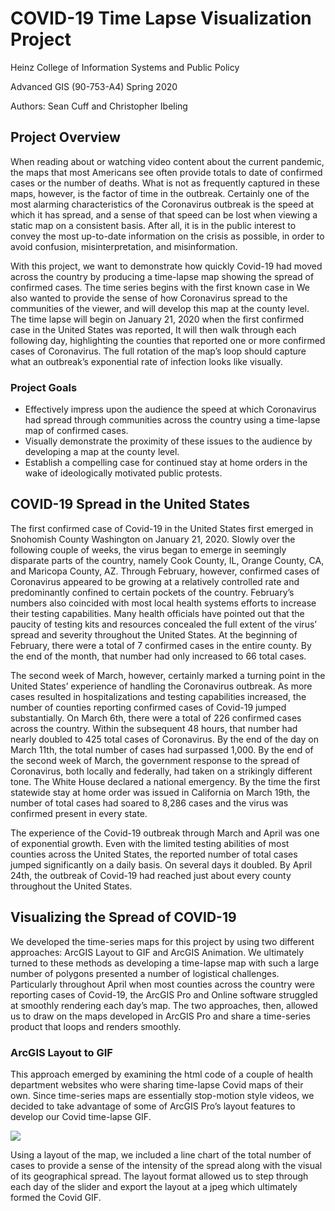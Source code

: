 # COVID-19 Time Lapse Visualization Project
Heinz College of Information Systems and Public Policy

Advanced GIS (90-753-A4) Spring 2020

Authors: Sean Cuff and Christopher Ibeling

## Project Overview
When reading about or watching video content about the current pandemic, the maps that most Americans see often provide totals to date of confirmed cases or the number of deaths. What is not as frequently captured in these maps, however, is the factor of time in the outbreak. Certainly one of the most alarming characteristics of the Coronavirus outbreak is the speed at which it has spread, and a sense of that speed can be lost when viewing a static map on a consistent basis. After all, it is in the public interest to convey the most up-to-date information on the crisis as possible, in order to avoid confusion, misinterpretation, and misinformation.

With this project, we want to demonstrate how quickly Covid-19 had moved across the country by producing a time-lapse map showing the spread of confirmed cases. The time series begins with the first known case in We also wanted to provide the sense of how Coronavirus spread to the communities of the viewer, and will develop this map at the county level. The time lapse will begin on January 21, 2020 when the first confirmed case in the United States was reported, It will then walk through each following day, highlighting the counties that reported one or more confirmed cases of Coronavirus. The full rotation of the map’s loop should capture what an outbreak’s exponential rate of infection looks like visually.

### Project Goals
-  Effectively impress upon the audience the speed at which Coronavirus had spread through communities across the country using a time-lapse map of confirmed cases. 
-  Visually demonstrate the proximity of these issues to the audience by developing a map at the county level.
-  Establish a compelling case for continued stay at home orders in the wake of ideologically motivated public protests.

## COVID-19 Spread in the United States
The first confirmed case of Covid-19 in the United States first emerged in Snohomish County Washington on January 21, 2020. Slowly over the following couple of weeks, the virus began to emerge in seemingly disparate parts of the country, namely Cook County, IL, Orange County, CA, and Maricopa County, AZ. Through February, however, confirmed cases of Coronavirus appeared to be growing at a relatively controlled rate and predominantly confined to certain pockets of the country. February’s numbers also coincided with most local health systems efforts to increase their testing capabilities. Many health officials have pointed out that the paucity of testing kits and resources concealed the full extent of the virus’ spread and severity throughout the United States. At the beginning of February, there were a total of 7 confirmed cases in the entire county. By the end of the month, that number had only increased to 66 total cases. 

The second week of March, however, certainly marked a turning point in the United States’ experience of handling the Coronavirus outbreak. As more cases resulted in hospitalizations and testing capabilities increased, the number of counties reporting confirmed cases of Covid-19 jumped substantially. On March 6th, there were a total of 226 confirmed cases across the country. Within the subsequent 48 hours, that number had nearly doubled to 425 total cases of Coronavirus. By the end of the day on March 11th, the total number of cases had surpassed 1,000.  By the end of the second week of March, the government response to the spread of Coronavirus, both locally and federally, had taken on a strikingly different tone. The White House declared a national emergency. By the time the first statewide stay at home order was issued in California on March 19th, the number of total cases had soared to 8,286 cases and the virus was confirmed present in every state. 

The experience of the Covid-19 outbreak through March and April was one of exponential growth. Even with the limited testing abilities of most counties across the United States, the reported number of total cases jumped significantly on a daily basis. On several days it doubled. By April 24th, the outbreak of Covid-19 had reached just about every county throughout the United States.

## Visualizing the Spread of COVID-19
We developed the time-series maps for this project by using two different approaches: ArcGIS Layout to GIF and ArcGIS Animation. We ultimately turned to these methods as developing a time-lapse map with such a large number of polygons presented a number of logistical challenges. Particularly throughout April when most counties across the country were reporting cases of Covid-19, the ArcGIS Pro and Online software struggled at smoothly rendering each day’s map. The two approaches, then, allowed us to draw on the maps developed in ArcGIS Pro and share a time-series product that loops and renders smoothly.

### ArcGIS Layout to GIF
This approach emerged by examining the html code of a couple of health department websites who were sharing time-lapse Covid maps of their own. Since time-series maps are essentially stop-motion style videos, we decided to take advantage of some of ArcGIS Pro’s layout features to develop our Covid time-lapse GIF. 

![](covid_timelapse.gif)

Using a layout of the map, we included a line chart of the total number of cases to provide a sense of the intensity of the spread along with the visual of its geographical spread. The layout format allowed us to step through each day of the slider and export the layout at a jpeg which ultimately formed the Covid GIF.
